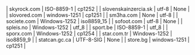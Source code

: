 | skyrock.com | ISO-8859-1 | cp1252 |
| slovenskainzercia.sk | utf-8 | None |
| slovored.com | windows-1251 | cp1251 |
| sm3ha.com | None | utf-8 |
| societe.com | Windows-1252 | iso8859_15 |
| sofoot.com | utf-8 | None |
| spleis.no | Windows-1252 | utf_8 |
| sport.be | ISO-8859-1 | utf_8 |
| sporx.com | Windows-1252 | cp1254 |
| star.com.tr | Windows-1252 | iso8859_9 |
| statcan.gc.ca | UTF-8-SIG | None |
| store.bg | windows-1251 | cp1251 |
